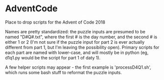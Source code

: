 # AdventCode
Place to drop scripts for the Advent of Code 2018

Names are pretty standardized: the puzzle inputs are presumed to be named "D#Q#.txt", where the first # is the day number, and the second # is either 1 or 2 (I'm not sure if the puzzle input for part 2 is ever actually different from part 1, but I'm leaving the possibility open).
Primary scripts for each part are named with lower-case, and will mostly be in python (eg, d1q1.py would be the script for part 1 of daty 1).

A few helper scripts may appear - the first example is 'processD4Q1.sh', which runs some bash stuff to reformat the puzzle inputs.
